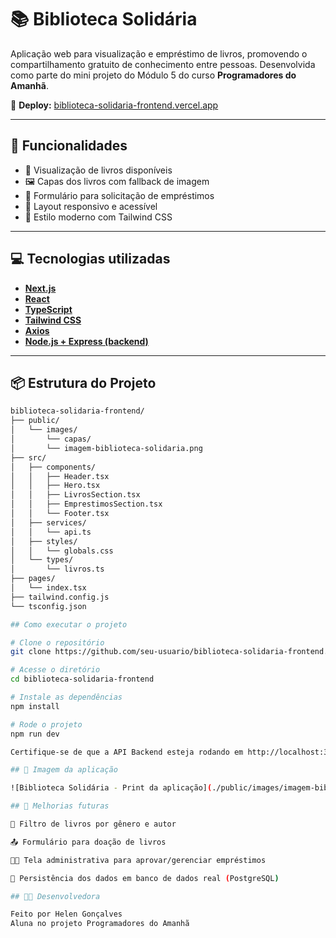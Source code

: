 # 📚 Biblioteca Solidária

Aplicação web para visualização e empréstimo de livros, promovendo o compartilhamento gratuito de conhecimento entre pessoas. Desenvolvida como parte do mini projeto do Módulo 5 do curso **Programadores do Amanhã**.

🔗 **Deploy:** [biblioteca-solidaria-frontend.vercel.app](https://biblioteca-solidaria-frontend.vercel.app/)

---

## 🚀 Funcionalidades

- 📖 Visualização de livros disponíveis
- 🖼️ Capas dos livros com fallback de imagem
- 📝 Formulário para solicitação de empréstimos
- 📱 Layout responsivo e acessível
- 🎨 Estilo moderno com Tailwind CSS

---

## 💻 Tecnologias utilizadas

- **[Next.js](https://nextjs.org/)**  
- **[React](https://reactjs.org/)**  
- **[TypeScript](https://www.typescriptlang.org/)**  
- **[Tailwind CSS](https://tailwindcss.com/)**  
- **[Axios](https://axios-http.com/)**  
- **[Node.js + Express (backend)](https://expressjs.com/)**

---

## 📦 Estrutura do Projeto

```bash
biblioteca-solidaria-frontend/
├── public/
│   └── images/
│       └── capas/
│       └── imagem-biblioteca-solidaria.png
├── src/
│   ├── components/
│   │   ├── Header.tsx
│   │   ├── Hero.tsx
│   │   ├── LivrosSection.tsx
│   │   ├── EmprestimosSection.tsx
│   │   └── Footer.tsx
│   ├── services/
│   │   └── api.ts
│   ├── styles/
│   │   └── globals.css
│   └── types/
│       └── livros.ts
├── pages/
│   └── index.tsx
├── tailwind.config.js
└── tsconfig.json

## Como executar o projeto

# Clone o repositório
git clone https://github.com/seu-usuario/biblioteca-solidaria-frontend.git

# Acesse o diretório
cd biblioteca-solidaria-frontend

# Instale as dependências
npm install

# Rode o projeto
npm run dev

Certifique-se de que a API Backend esteja rodando em http://localhost:3000.

## 📸 Imagem da aplicação

![Biblioteca Solidária - Print da aplicação](./public/images/imagem-biblioteca-solidaria.png)

## 📌 Melhorias futuras

🔎 Filtro de livros por gênero e autor

📤 Formulário para doação de livros

👩‍💼 Tela administrativa para aprovar/gerenciar empréstimos

💾 Persistência dos dados em banco de dados real (PostgreSQL)

## 👩‍💻 Desenvolvedora

Feito por Helen Gonçalves
Aluna no projeto Programadores do Amanhã

